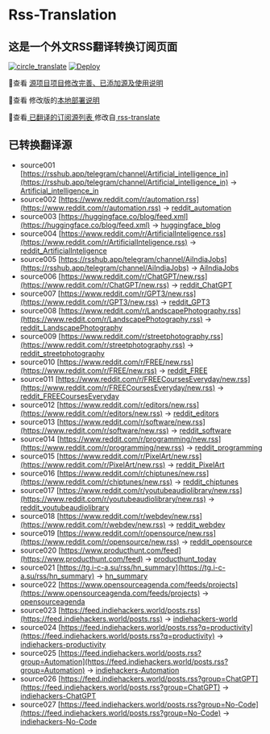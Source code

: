 #  Rss-Translation

## 这是一个外文RSS翻译转换订阅页面 

[![circle_translate](https://github.com/tjsky/Rss-Translation/actions/workflows/circle_translate.yml/badge.svg)](https://github.com/rcy1314/Rss-Translation/actions/workflows/circle_translate.yml) [![Deploy](https://github.com/tjsky/Rss-Translation/actions/workflows/jekyll-gh-pages.yml/badge.svg)](https://github.com/rcy1314/Rss-Translation/actions/workflows/jekyll-gh-pages.yml)

 📢查看 [源项目项目修改完善、已添加源及使用说明](https://github.com/tjsky/Rss-Translation/tree/main/illustrate) 

 📢查看 修改版的[本地部署说明](https://github.com/tjsky/Rss-Translation/releases/tag/rss)

 📢查看[ 已翻译的订阅源列表 ](https://tjsky.github.io/Rss-Translation) 修改自[ rss-translate ](https://github.com/rcy1314/Rss-Translation)

## 已转换翻译源
 - source001 [https://rsshub.app/telegram/channel/Artificial_intelligence_in](https://rsshub.app/telegram/channel/Artificial_intelligence_in) -> [Artificial_intelligence_in](rss/Artificial_intelligence_in.xml)
 - source002 [https://www.reddit.com/r/automation.rss](https://www.reddit.com/r/automation.rss) -> [reddit_automation](rss/reddit_automation.xml)
 - source003 [https://huggingface.co/blog/feed.xml](https://huggingface.co/blog/feed.xml) -> [huggingface_blog](rss/huggingface_blog.xml)
 - source004 [https://www.reddit.com/r/ArtificialInteligence.rss](https://www.reddit.com/r/ArtificialInteligence.rss) -> [reddit_ArtificialInteligence](rss/reddit_ArtificialInteligence.xml)
 - source005 [https://rsshub.app/telegram/channel/AiIndiaJobs](https://rsshub.app/telegram/channel/AiIndiaJobs) -> [AiIndiaJobs](rss/AiIndiaJobs.xml)
 - source006 [https://www.reddit.com/r/ChatGPT/new.rss](https://www.reddit.com/r/ChatGPT/new.rss) -> [reddit_ChatGPT](rss/reddit_ChatGPT.xml)
 - source007 [https://www.reddit.com/r/GPT3/new.rss](https://www.reddit.com/r/GPT3/new.rss) -> [reddit_GPT3](rss/reddit_GPT3.xml)
 - source008 [https://www.reddit.com/r/LandscapePhotography.rss](https://www.reddit.com/r/LandscapePhotography.rss) -> [reddit_LandscapePhotography](rss/reddit_LandscapePhotography.xml)
 - source009 [https://www.reddit.com/r/streetphotography.rss](https://www.reddit.com/r/streetphotography.rss) -> [reddit_streetphotography](rss/reddit_streetphotography.xml)
 - source010 [https://www.reddit.com/r/FREE/new.rss](https://www.reddit.com/r/FREE/new.rss) -> [reddit_FREE](rss/reddit_FREE.xml)
 - source011 [https://www.reddit.com/r/FREECoursesEveryday/new.rss](https://www.reddit.com/r/FREECoursesEveryday/new.rss) -> [reddit_FREECoursesEveryday](rss/reddit_FREECoursesEveryday.xml)
 - source012 [https://www.reddit.com/r/editors/new.rss](https://www.reddit.com/r/editors/new.rss) -> [reddit_editors](rss/reddit_editors.xml)
 - source013 [https://www.reddit.com/r/software/new.rss](https://www.reddit.com/r/software/new.rss) -> [reddit_software](rss/reddit_software.xml)
 - source014 [https://www.reddit.com/r/programming/new.rss](https://www.reddit.com/r/programming/new.rss) -> [reddit_programming](rss/reddit_programming.xml)
 - source015 [https://www.reddit.com/r/PixelArt/new.rss](https://www.reddit.com/r/PixelArt/new.rss) -> [reddit_PixelArt](rss/reddit_PixelArt.xml)
 - source016 [https://www.reddit.com/r/chiptunes/new.rss](https://www.reddit.com/r/chiptunes/new.rss) -> [reddit_chiptunes](rss/reddit_chiptunes.xml)
 - source017 [https://www.reddit.com/r/youtubeaudiolibrary/new.rss](https://www.reddit.com/r/youtubeaudiolibrary/new.rss) -> [reddit_youtubeaudiolibrary](rss/reddit_youtubeaudiolibrary.xml)
 - source018 [https://www.reddit.com/r/webdev/new.rss](https://www.reddit.com/r/webdev/new.rss) -> [reddit_webdev](rss/reddit_webdev.xml)
 - source019 [https://www.reddit.com/r/opensource/new.rss](https://www.reddit.com/r/opensource/new.rss) -> [reddit_opensource](rss/reddit_opensource.xml)
 - source020 [https://www.producthunt.com/feed](https://www.producthunt.com/feed) -> [producthunt_today](rss/producthunt_today.xml)
 - source021 [https://tg.i-c-a.su/rss/hn_summary](https://tg.i-c-a.su/rss/hn_summary) -> [hn_summary](rss/hn_summary.xml)
 - source022 [https://www.opensourceagenda.com/feeds/projects](https://www.opensourceagenda.com/feeds/projects) -> [opensourceagenda](rss/opensourceagenda.xml)
 - source023 [https://feed.indiehackers.world/posts.rss](https://feed.indiehackers.world/posts.rss) -> [indiehackers-world](rss/indiehackers-world.xml)
 - source024 [https://feed.indiehackers.world/posts.rss?q=productivity](https://feed.indiehackers.world/posts.rss?q=productivity) -> [indiehackers-productivity](rss/indiehackers-productivity.xml)
 - source025 [https://feed.indiehackers.world/posts.rss?group=Automation](https://feed.indiehackers.world/posts.rss?group=Automation) -> [indiehackers-Automation](rss/indiehackers-Automation.xml)
 - source026 [https://feed.indiehackers.world/posts.rss?group=ChatGPT](https://feed.indiehackers.world/posts.rss?group=ChatGPT) -> [indiehackers-ChatGPT](rss/indiehackers-ChatGPT.xml)
 - source027 [https://feed.indiehackers.world/posts.rss?group=No-Code](https://feed.indiehackers.world/posts.rss?group=No-Code) -> [indiehackers-No-Code](rss/indiehackers-No-Code.xml)
